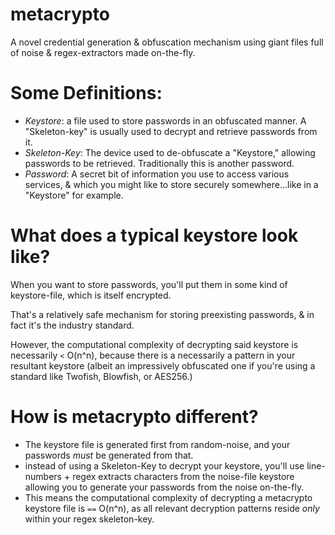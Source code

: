 # metacrypto
A novel credential generation & obfuscation mechanism using giant files full of noise & regex-extractors made on-the-fly.

# Some Definitions:
- *Keystore*: a file used to store passwords in an obfuscated manner. A "Skeleton-key" is usually used to decrypt and retrieve passwords from it.
- *Skeleton-Key*: The device used to de-obfuscate a "Keystore," allowing passwords to be retrieved. Traditionally this is another password.
- *Password*: A secret bit of information you use to access various services, & which you might like to store securely somewhere...like in a "Keystore" for example.

# What does a typical keystore look like?
When you want to store passwords, you'll put them in some kind of keystore-file, which is itself encrypted.

That's a relatively safe mechanism for storing preexisting passwords, & in fact it's the industry standard.

However, the computational complexity of decrypting said keystore is necessarily `<` O(n^n), because there is a necessarily a pattern in your resultant keystore (albeit an impressively obfuscated one if you're using a standard like Twofish, Blowfish, or AES256.)


# How is metacrypto different?

- The keystore file is generated first from random-noise, and your passwords *must* be generated from that.
- instead of using a Skeleton-Key to decrypt your keystore, you'll use line-numbers + regex extracts characters from the noise-file keystore allowing you to generate your passwords from the noise on-the-fly.
- This means the computational complexity of decrypting a metacrypto keystore file is `==` O(n^n), as all relevant decryption patterns reside *only* within your regex skeleton-key.